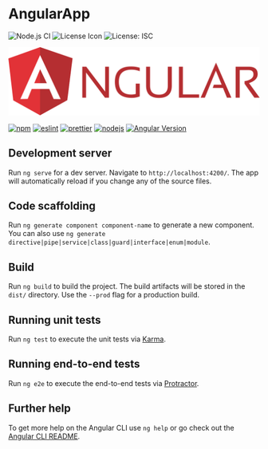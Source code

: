 # AngularApp


![Node.js CI](https://github.com/aguin467/Breweries/workflows/Node.js%20CI/badge.svg?branch=master) ![License Icon](https://img.shields.io/github/license/aguin467/angularApp) ![License: ISC](https://img.shields.io/badge/License-ISC-blue.svg)

![Angular Icon](angular.svg)

[![npm][npm]][npm-url] [![eslint][eslint]][eslint-url] [![prettier][prettier]][prettier-url] [![nodejs][nodejs]][nodejs-url] [![Angular Version][Angular]][Angular-url]
  
[npm]: https://img.shields.io/badge/npm-6.14.4-brightgreen
[npm-url]: https://npmjs.com/

[eslint]: https://img.shields.io/badge/eslint-6.8.0-brightgreen
[eslint-url]: https://eslint.org/

[prettier]: https://img.shields.io/badge/prettier-2.0.2-hotpink
[prettier-url]: https://prettier.io/

[nodejs]: https://img.shields.io/badge/nodejs-13.11.0-brightgreen
[nodejs-url]: https://nodejs.org/en/

[Angular]: https://img.shields.io/badge/angular-9.0.7-red
[Angular-url]: https://angular.io/

## Development server

Run `ng serve` for a dev server. Navigate to `http://localhost:4200/`. The app will automatically reload if you change any of the source files.

## Code scaffolding

Run `ng generate component component-name` to generate a new component. You can also use `ng generate directive|pipe|service|class|guard|interface|enum|module`.

## Build

Run `ng build` to build the project. The build artifacts will be stored in the `dist/` directory. Use the `--prod` flag for a production build.

## Running unit tests

Run `ng test` to execute the unit tests via [Karma](https://karma-runner.github.io).

## Running end-to-end tests

Run `ng e2e` to execute the end-to-end tests via [Protractor](http://www.protractortest.org/).

## Further help

To get more help on the Angular CLI use `ng help` or go check out the [Angular CLI README](https://github.com/angular/angular-cli/blob/master/README.md).

